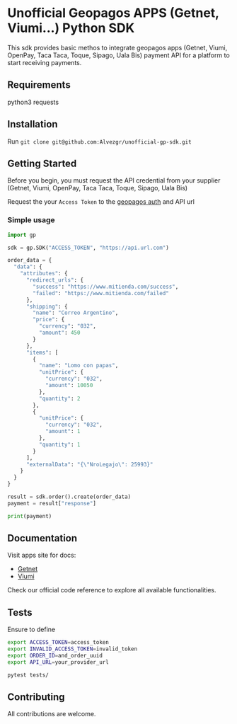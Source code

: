 # Unofficial Geopagos APPS (Getnet, Viumi...) Python SDK 

This sdk provides basic methos to integrate geopagos apps (Getnet, Viumi, OpenPay, Taca Taca, Toque, Sipago, Uala Bis) payment API for a platform to start receiving payments.

## Requirements

python3
requests


## Installation 

Run ```git clone git@github.com:Alvezgr/unofficial-gp-sdk.git```

## Getting Started
Before you begin, you must request the API credential from your supplier (Getnet, Viumi, OpenPay, Taca Taca, Toque, Sipago, Uala Bis)

Request the your `Access Token` to the [geopagos auth](https://auth.geopagos.com/oauth/token) and API url

### Simple usage
  
```python
import gp

sdk = gp.SDK("ACCESS_TOKEN", "https://api.url.com")

order_data = {
  "data": {
    "attributes": {
      "redirect_urls": {
        "success": "https://www.mitienda.com/success",
        "failed": "https://www.mitienda.com/failed"
      },
      "shipping": {
        "name": "Correo Argentino",
        "price": {
          "currency": "032",
          "amount": 450
        }
      },
      "items": [
        {
          "name": "Lomo con papas",
          "unitPrice": {
            "currency": "032",
            "amount": 10050
          },
          "quantity": 2
        },
        {
          "unitPrice": {
            "currency": "032",
            "amount": 1
          },
          "quantity": 1
        }
      ],
      "externalData": "{\"NroLegajo\": 25993}"
    }
  }
}

result = sdk.order().create(order_data)
payment = result["response"]

print(payment)
```
## Documentation 

Visit apps site for docs:
 - [Getnet](https://developers-sdk-documentation-site-santander.preprod.geopagos.com/)
 - [Viumi](https://developers.viumi.com.ar/)

Check our official code reference to explore all available functionalities.

## Tests
Ensure to define 
```bash
export ACCESS_TOKEN=access_token
export INVALID_ACCESS_TOKEN=invalid_token
export ORDER_ID=and_order_uuid
export API_URL=your_provider_url

```
```bash
pytest tests/
```

## Contributing

All contributions are welcome.

